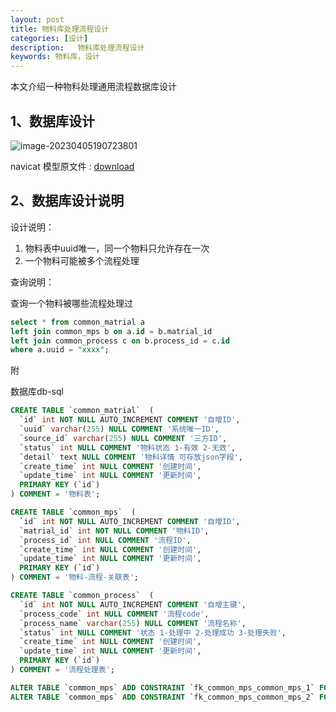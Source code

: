 ```yaml
---
layout: post
title: 物料库处理流程设计
categories: [设计]
description:   物料库处理流程设计
keywords: 物料库，设计
---
```


本文介绍一种物料处理通用流程数据库设计



## 1、数据库设计

![image-20230405190723801](http://beangogo.cn/assets/images/artcles/2023-04-01-物料库处理流程设计.assets/image-20230405190723801.png)

navicat 模型原文件 : [download](http://beangogo.cn/assets/images/artcles/2023-04-01-物料库处理流程设计.assets/matrial.ndm2)



## 2、数据库设计说明

设计说明：

1. 物料表中uuid唯一，同一个物料只允许存在一次
2. 一个物料可能被多个流程处理

查询说明：

查询一个物料被哪些流程处理过

```sql
select * from common_matrial a
left join common_mps b on a.id = b.matrial_id
left join common_process c on b.process_id = c.id
where a.uuid = "xxxx";
```



附

数据库db-sql

```sql
CREATE TABLE `common_matrial`  (
  `id` int NOT NULL AUTO_INCREMENT COMMENT '自增ID',
  `uuid` varchar(255) NULL COMMENT '系统唯一ID',
  `source_id` varchar(255) NULL COMMENT '三方ID',
  `status` int NULL COMMENT '物料状态 1-有效 2-无效',
  `detail` text NULL COMMENT '物料详情 可存放json字段',
  `create_time` int NULL COMMENT '创建时间',
  `update_time` int NULL COMMENT '更新时间',
  PRIMARY KEY (`id`)
) COMMENT = '物料表';

CREATE TABLE `common_mps`  (
  `id` int NOT NULL AUTO_INCREMENT COMMENT '自增ID',
  `matrial_id` int NOT NULL COMMENT '物料ID',
  `process_id` int NULL COMMENT '流程ID',
  `create_time` int NULL COMMENT '创建时间',
  `update_time` int NULL COMMENT '更新时间',
  PRIMARY KEY (`id`)
) COMMENT = '物料-流程-关联表';

CREATE TABLE `common_process`  (
  `id` int NOT NULL AUTO_INCREMENT COMMENT '自增主键',
  `process_code` int NULL COMMENT '流程code',
  `process_name` varchar(255) NULL COMMENT '流程名称',
  `status` int NULL COMMENT '状态 1-处理中 2-处理成功 3-处理失败',
  `create_time` int NULL COMMENT '创建时间',
  `update_time` int NULL COMMENT '更新时间',
  PRIMARY KEY (`id`)
) COMMENT = '流程处理表';

ALTER TABLE `common_mps` ADD CONSTRAINT `fk_common_mps_common_mps_1` FOREIGN KEY (`matrial_id`) REFERENCES `common_matrial` (`id`);
ALTER TABLE `common_mps` ADD CONSTRAINT `fk_common_mps_common_mps_2` FOREIGN KEY (`process_id`) REFERENCES `common_process` (`id`);


```





















